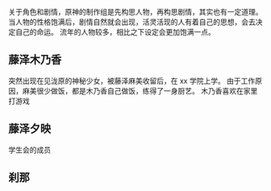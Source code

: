关于角色和剧情，原神的制作组是先构思人物，再构思剧情，其实也有一定道理。
当人物的性格饱满后，剧情自然就会出现，活灵活现的人有着自己的思想，会去决定自己的命运。
流年的人物较多，相比之下设定会更加饱满一点。

## 藤泽木乃香

突然出现在见泷原的神秘少女，被藤泽麻美收留后，在 xx 学院上学。
由于工作原因，麻美很少做饭，都是木乃香自己做饭，练得了一身厨艺。
木乃香喜欢在家里打游戏

## 藤泽夕映

学生会的成员

## 刹那

##
